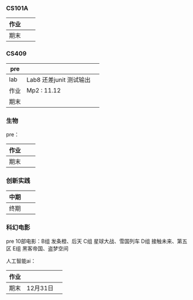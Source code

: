 ### CS101A

| 作业 |      |      |
| ---- | ---- | ---- |
| 期末 |      |      |

### CS409

| pre  |             |      |
| ---- | ----------- | ---- |
| lab  | Lab8 还差junit 测试输出       |      |
| 作业 | Mp2 : 11.12 |      |
| 期末 |             |      |

### 生物

pre：

| 作业 |      |      |
| ---- | ---- | ---- |
| 期末 |      |      |

### 创新实践

| 中期 |      |      |
| ---- | ---- | ---- |
| 终期 |      |      |

### 科幻电影

pre 10部电影：B组 发条橙、后天    C组 星球大战、雪国列车   D组 接触未来、第五区    E组 黑客帝国、盗梦空间

人工智能ai：

| 作业 |          |      |
| ---- | -------- | ---- |
| 期末 | 12月31日 |      |

### 
